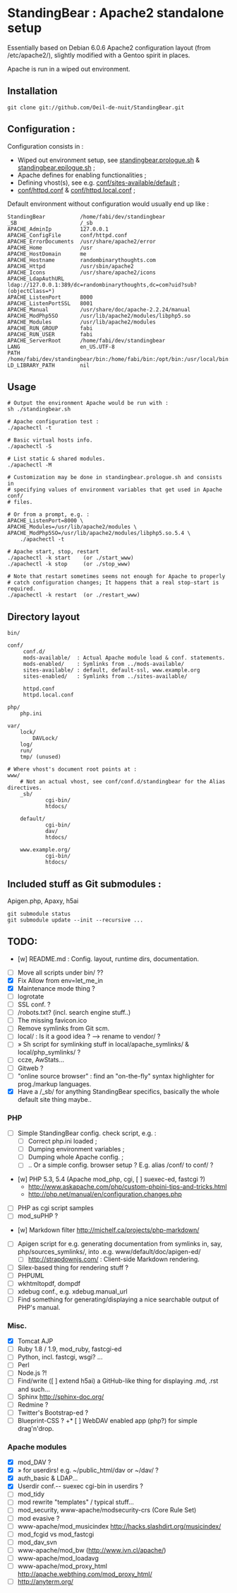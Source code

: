 # StandingBear : Apache2 standalone setup

Essentially based on Debian 6.0.6 Apache2 configuration layout (from
/etc/apache2/), slightly modified with a Gentoo spirit in places.

Apache is run in a wiped out environment.

## Installation

    git clone git://github.com/Oeil-de-nuit/StandingBear.git

## Configuration :

Configuration consists in :

* Wiped out environment setup, see [standingbear.prologue.sh][1] & [standingbear.epilogue.sh][2] ;
* Apache defines for enabling functionalities ;
* Defining vhost(s), see e.g. [conf/sites-available/default][3] ;
* [conf/httpd.conf][4] & [conf/httpd.local.conf][5] ;

Default environment without configuration would usually end up like :

	StandingBear           /home/fabi/dev/standingbear
	_SB                    /_sb
	APACHE_AdminIp         127.0.0.1
	APACHE_ConfigFile      conf/httpd.conf
	APACHE_ErrorDocuments  /usr/share/apache2/error
	APACHE_Home            /usr
	APACHE_HostDomain      me
	APACHE_Hostname        randombinarythoughts.com
	APACHE_Httpd           /usr/sbin/apache2
	APACHE_Icons           /usr/share/apache2/icons
	APACHE_LdapAuthURL     ldap://127.0.0.1:389/dc=randombinarythoughts,dc=com?uid?sub?(objectClass=*)
	APACHE_ListenPort      8000
	APACHE_ListenPortSSL   8001
	APACHE_Manual          /usr/share/doc/apache-2.2.24/manual
	APACHE_ModPhp5SO       /usr/lib/apache2/modules/libphp5.so
	APACHE_Modules         /usr/lib/apache2/modules
	APACHE_RUN_GROUP       fabi
	APACHE_RUN_USER        fabi
	APACHE_ServerRoot      /home/fabi/dev/standingbear
	LANG                   en_US.UTF-8
	PATH                   /home/fabi/dev/standingbear/bin:/home/fabi/bin:/opt/bin:/usr/local/bin:/usr/bin:/bin
	LD_LIBRARY_PATH        nil


## Usage

    # Output the environment Apache would be run with :
    sh ./standingbear.sh

    # Apache configuration test :
    ./apachectl -t
    
    # Basic virtual hosts info.
    ./apachectl -S

    # List static & shared modules.
    ./apachectl -M

    # Customization may be done in standingbear.prologue.sh and consists in
    # specifying values of environment variables that get used in Apache conf/
    # files.

    # Or from a prompt, e.g. :
    APACHE_ListenPort=8000 \
    APACHE_Modules=/usr/lib/apache2/modules \
    APACHE_ModPhp5SO=/usr/lib/apache2/modules/libphp5.so.5.4 \
        ./apachectl -t

    # Apache start, stop, restart
    ./apachectl -k start    (or ./start_www)
    ./apachectl -k stop     (or ./stop_www)

    # Note that restart sometimes seems not enough for Apache to properly
    # catch configuration changes; It happens that a real stop-start is required.
    ./apachectl -k restart  (or ./restart_www)

## Directory layout

    bin/

    conf/
         conf.d/
         mods-available/  : Actual Apache module load & conf. statements.
         mods-enabled/    : Symlinks from ../mods-available/
         sites-available/ : default, default-ssl, www.example.org
         sites-enabled/   : Symlinks from ../sites-available/

         httpd.conf
         httpd.local.conf

    php/
        php.ini

    var/
        lock/
            DAVLock/
        log/
        run/
        tmp/ (unused)

    # Where vhost's document root points at :
    www/
    	# Not an actual vhost, see conf/conf.d/standingbear for the Alias directives.
    	_sb/
                cgi-bin/
                htdocs/

        default/
                cgi-bin/
                dav/
                htdocs/

        www.example.org/
                cgi-bin/
                htdocs/

## Included stuff as Git submodules :

Apigen.php, Apaxy, h5ai

    git submodule status
    git submodule update --init --recursive ...



## TODO:

* [w] README.md : Config. layout, runtime dirs, documentation.
* [ ] Move all scripts under bin/ ??
* [x] Fix Allow from env=let_me_in
* [x] Maintenance mode thing ?
* [ ] logrotate
* [ ] SSL conf. ?
* [ ] /robots.txt? (incl. search engine stuff..)
* [ ] The missing favicon.ico
* [ ] Remove symlinks from Git scm.
* [ ] local/ : Is it a good idea ? --> rename to vendor/ ?
* [ ]   » Sh script for symlinking stuff in local/apache_symlinks/ & local/php_symlinks/ ?
* [ ] ccze, AwStats...
* [ ] Gitweb ?
* [ ] "online source browser" : find an "on-the-fly" syntax highlighter for prog./markup languages.
* [x] Have a /_sb/ for anything StandingBear specifics, basically the whole default site thing maybe.. 

### PHP

* [ ] Simple StandingBear config. check script, e.g. :
    - [ ] Correct php.ini loaded ;
    - [ ] Dumping environment variables ;
    - [ ] Dumping whole Apache config. ;
    - [ ] .. Or a simple config. browser setup ? E.g. alias /conf/ to conf/ ?
* [w] PHP 5.3, 5.4 (Apache mod_php, cgi, [ ] suexec-ed, fastcgi ?)
    -   <http://www.askapache.com/php/custom-phpini-tips-and-tricks.html>
    -   <http://php.net/manual/en/configuration.changes.php>
* [ ] PHP as cgi script samples
* [ ] mod_suPHP ?
* [w] Markdown filter <http://michelf.ca/projects/php-markdown/>
* [ ] Apigen script for e.g. generating documentation from symlinks in, say, php/sources_symlinks/, into .e.g. www/default/doc/apigen-ed/
    - [ ] <http://strapdownjs.com/> : Client-side Markdown rendering.
* [ ] Silex-based thing for rendering stuff ?
* [ ] PHPUML
* [ ] wkhtmltopdf, dompdf
* [ ] xdebug conf., e.g. xdebug.manual_url
* [ ] Find something for generating/displaying a nice searchable output of PHP's manual.

### Misc.
* [x] Tomcat AJP
* [ ] Ruby 1.8 / 1.9, mod_ruby, fastcgi-ed
* [ ] Python, incl. fastcgi, wsgi? ...
* [ ] Perl
* [ ] Node.js ?!
* [ ] Find/write ([ ] extend h5ai) a GitHub-like thing for displaying .md, .rst and such...
* [ ] Sphinx <http://sphinx-doc.org/>
* [ ] Redmine ?
* [ ] Twitter's Bootstrap-ed ?
* [ ] Blueprint-CSS ?
+* [ ] WebDAV enabled app (php?) for simple drag'n'drop.

### Apache modules

* [x] mod_DAV ?
* [x]   » for userdirs! e.g. ~/public_html/dav or ~/dav/ ?
* [x] auth_basic & LDAP...
* [x] Userdir conf.-- suexec cgi-bin in userdirs ?
* [ ] mod_tidy
* [ ] mod rewrite "templates" / typical stuff...
* [ ] mod_security, www-apache/modsecurity-crs (Core Rule Set)
* [ ] mod evasive ?
* [ ] www-apache/mod_musicindex <http://hacks.slashdirt.org/musicindex/>
* [ ] mod_fcgid vs mod_fastcgi
* [ ] mod_dav_svn
* [ ] www-apache/mod_bw (http://www.ivn.cl/apache/)
* [ ] www-apache/mod_loadavg 
* [ ] www-apache/mod_proxy_html <http://apache.webthing.com/mod_proxy_html/>
* [ ] <http://anyterm.org/>

[1]: standingbear.prologue.sh
[2]: standingbear.epilogue.sh
[3]: conf/sites-available/default
[4]: conf/httpd.conf
[5]: conf/httpd.local.conf
